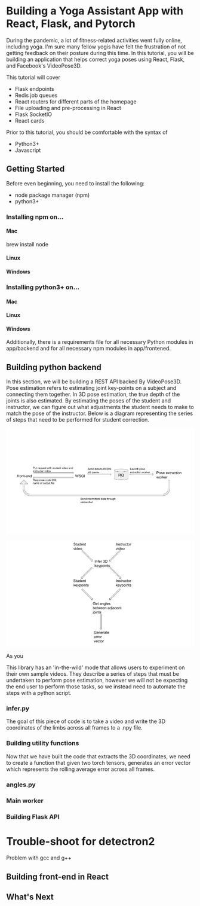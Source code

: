 # Building a Yoga Assistant App with React, Flask, and Pytorch
During the pandemic, a lot of fitness-related activities went fully online, including yoga. I'm sure many fellow yogis have felt the frustration of not getting feedback on their posture during this time. In this tutorial, you will be building an application that helps correct yoga poses using React, Flask, and Facebook's VideoPose3D. 

This tutorial will cover 

<ul>
  <li>Flask endpoints</li>
  <li>Redis job queues</li>
  <li>React routers for different parts of the homepage</li>
  <li>File uploading and pre-processing in React</li>
  <li>Flask SocketIO</li>
  <li>React cards</li>
</ul>

Prior to this tutorial, you should be comfortable with the syntax of

<ul>
  <li>Python3+</li>
  <li>Javascript</li>
</ul>

## Getting Started
Before even beginning, you need to install the following:
<ul>
  <li>node package manager (npm)</li>
  <li>python3+</li>
</ul>

### Installing npm on...

#### Mac
brew install node
#### Linux
#### Windows

### Installing python3+ on...

#### Mac
#### Linux
#### Windows

Additionally, there is a requirements file for all necessary Python modules in app/backend and for all necessary npm modules in app/frontened.

## Building python backend 
In this section, we will be building a REST API backed By VideoPose3D. Pose estimation refers to estimating joint key-points on a subject and connecting them together. In 3D pose estimation, the true depth of the joints is also estimated. By estimating the poses of the student and instructor, we can figure out what adjustments the student needs to make to match the pose of the instructor. 
Below is a diagram representing the series of steps that need to be performed for student correction.

![alt text](https://github.com/DrJessop/yoga-pose/blob/staging/app/images/backend_schematic2.png?raw=true)

![alt text](https://github.com/DrJessop/yoga-pose/blob/staging/app/images/backend_schematic.png?raw=true)

As you

This library has an 'in-the-wild' mode that allows users to experiment on their own sample videos. They describe a series of steps that must be undertaken to perform pose estimation, however we will not be expecting the end user to perform those tasks, so we instead need to automate the steps with a python script.

### infer.py
The goal of this piece of code is to take a video and write the 3D coordinates of the limbs across all frames to a .npy file. 

### Building utility functions
Now that we have built the code that extracts the 3D coordinates, we need to create a function that given two torch tensors, generates an error vector which represents the rolling average error across all frames. 

### angles.py

### Main worker

### Building Flask API

# Trouble-shoot for detectron2
Problem with gcc and g++

## Building front-end in React


## What's Next 




